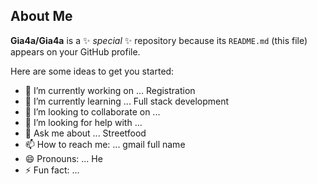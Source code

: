 ## About Me 


**Gia4a/Gia4a** is a ✨ _special_ ✨ repository because its `README.md` (this file) appears on your GitHub profile.

Here are some ideas to get you started:

- 🔭 I’m currently working on ... Registration
- 🌱 I’m currently learning ... Full stack development
- 👯 I’m looking to collaborate on ... 
- 🤔 I’m looking for help with ...
- 💬 Ask me about ... Streetfood
- 📫 How to reach me: ... gmail full name 
- 😄 Pronouns: ... He
- ⚡ Fun fact: ...

